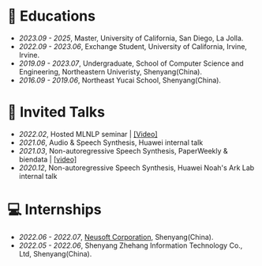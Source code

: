 
# 📖 Educations
- *2023.09 - 2025*, Master, University of California, San Diego, La Jolla.
- *2022.09 - 2023.06*, Exchange Student, University of California, Irvine, Irvine.
- *2019.09 - 2023.07*, Undergraduate, School of Computer Science and Engineering, Northeastern Univeristy, Shenyang(China).
- *2016.09 - 2019.06*, Northeast Yucai School, Shenyang(China).

# 💬 Invited Talks
- *2022.02*, Hosted MLNLP seminar \| [\[Video\]](https://www.bilibili.com/video/BV1wF411x7qh)
- *2021.06*, Audio & Speech Synthesis, Huawei internal talk
- *2021.03*, Non-autoregressive Speech Synthesis, PaperWeekly & biendata \| [\[video\]](https://www.bilibili.com/video/BV1uf4y1t7Hr/)
- *2020.12*, Non-autoregressive Speech Synthesis, Huawei Noah's Ark Lab internal talk

# 💻 Internships
- *2022.06 - 2022.07*, [Neusoft Corporation](https://www.neusoft.com/cn/), Shenyang(China).
- *2022.05 - 2022.06*, Shenyang Zhehang Information Technology Co., Ltd, Shenyang(China).


